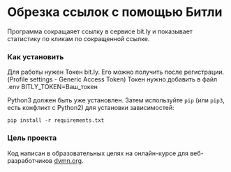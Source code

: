 # Обрезка ссылок с помощью Битли

Программа сокращаяет ссылку в сервисе bit.ly и показывает статистику по кликам по сокращенной ссылке.

### Как установить

Для работы нужен Токен bit.ly. Его можно получить поcле регистрации. (Profile settings - Generic Access Token)
Токен нужно добавить в файл .env BITLY_TOKEN=Ваш_токен

Python3 должен быть уже установлен. 
Затем используйте `pip` (или `pip3`, есть конфликт с Python2) для установки зависимостей:
```
pip install -r requirements.txt
```

### Цель проекта

Код написан в образовательных целях на онлайн-курсе для веб-разработчиков [dvmn.org](https://dvmn.org/).
